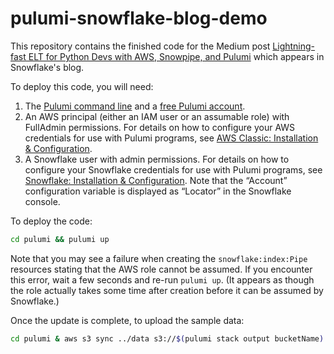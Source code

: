 # pulumi-snowflake-blog-demo

This repository contains the finished code for the Medium post [Lightning-fast ELT for Python Devs with AWS, Snowpipe, and Pulumi](https://medium.com/p/4eaf056dd097) which appears in Snowflake's blog.

To deploy this code, you will need:

1. The [Pulumi command line](https://www.pulumi.com/docs/install/) and a [free Pulumi account](https://www.pulumi.com/docs/pulumi-cloud/accounts/).
1. An AWS principal (either an IAM user or an assumable role) with FullAdmin permissions. For details on how to configure your AWS credentials for use with Pulumi programs, see [AWS Classic: Installation & Configuration](https://www.pulumi.com/registry/packages/aws/installation-configuration/).
1. A Snowflake user with admin permissions. For details on how to configure your Snowflake credentials for use with Pulumi programs, see [Snowflake: Installation & Configuration](https://www.pulumi.com/registry/packages/snowflake/installation-configuration/). Note that the “Account” configuration variable is displayed as “Locator” in the Snowflake console.

To deploy the code:

```bash
cd pulumi && pulumi up
```

Note that you may see a failure when creating the `snowflake:index:Pipe` resources stating that the AWS role cannot be assumed. If you encounter this error, wait a few seconds and re-run `pulumi up`. (It appears as though the role actually takes some time after creation before it can be assumed by Snowflake.)

Once the update is complete, to upload the sample data:

```bash
cd pulumi & aws s3 sync ../data s3://$(pulumi stack output bucketName)
```
